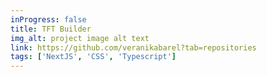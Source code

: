 ```yaml
---
inProgress: false
title: TFT Builder
img_alt: project image alt text
link: https://github.com/veranikabarel?tab=repositories
tags: ['NextJS', 'CSS', 'Typescript']
---
```

